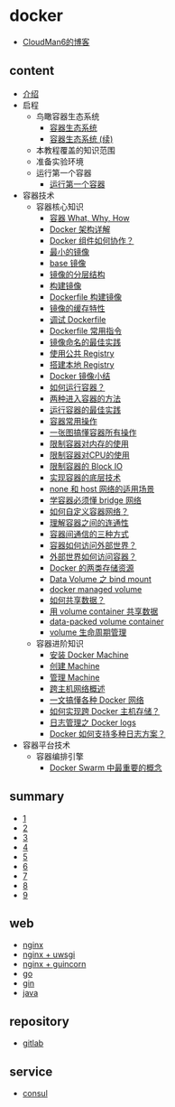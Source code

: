 # docker

- [CloudMan6的博客](https://blog.csdn.net/CloudMan6/article/list/10)

## content

- [介绍](https://blog.csdn.net/CloudMan6/article/details/70054393)
- 启程
  - 鸟瞰容器生态系统
    - [容器生态系统](https://blog.csdn.net/CloudMan6/article/details/70162855)
    - [容器生态系统 (续)](https://blog.csdn.net/CloudMan6/article/details/70194931)
  - 本教程覆盖的知识范围
  - 准备实验环境
  - 运行第一个容器
    - [运行第一个容器](https://blog.csdn.net/CloudMan6/article/details/70227455)
- 容器技术
  - 容器核心知识
    - [容器 What, Why, How](https://blog.csdn.net/CloudMan6/article/details/70482298)
    - [Docker 架构详解](https://blog.csdn.net/CloudMan6/article/details/70763952)
    - [Docker 组件如何协作？](https://blog.csdn.net/CloudMan6/article/details/70857585)
    - [最小的镜像](https://blog.csdn.net/CloudMan6/article/details/70992337)
    - [base 镜像](https://blog.csdn.net/CloudMan6/article/details/71105101)
    - [镜像的分层结构](https://blog.csdn.net/CloudMan6/article/details/71159794)
    - [构建镜像](https://blog.csdn.net/CloudMan6/article/details/71336283)
    - [Dockerfile 构建镜像](https://blog.csdn.net/CloudMan6/article/details/71445478)
    - [镜像的缓存特性](https://blog.csdn.net/CloudMan6/article/details/71600853)
    - [调试 Dockerfile](https://blog.csdn.net/CloudMan6/article/details/72049313)
    - [Dockerfile 常用指令](https://blog.csdn.net/CloudMan6/article/details/72353838)
    - [镜像命名的最佳实践](https://blog.csdn.net/CloudMan6/article/details/72603130)
    - [使用公共 Registry](https://blog.csdn.net/CloudMan6/article/details/72667956)
    - [搭建本地 Registry](https://blog.csdn.net/CloudMan6/article/details/72722916)
    - [Docker 镜像小结](https://blog.csdn.net/CloudMan6/article/details/72783603)
    - [如何运行容器？](https://blog.csdn.net/CloudMan6/article/details/72811183)
    - [两种进入容器的方法](https://blog.csdn.net/CloudMan6/article/details/72831143)
    - [运行容器的最佳实践](https://blog.csdn.net/CloudMan6/article/details/72862262)
    - [容器常用操作](https://blog.csdn.net/CloudMan6/article/details/72884463)
    - [一张图搞懂容器所有操作](https://blog.csdn.net/CloudMan6/article/details/72911204)
    - [限制容器对内存的使用](https://blog.csdn.net/CloudMan6/article/details/73065623)
    - [限制容器对CPU的使用](https://blog.csdn.net/CloudMan6/article/details/73195469)
    - [限制容器的 Block IO](https://blog.csdn.net/CloudMan6/article/details/73275235)
    - [实现容器的底层技术](https://blog.csdn.net/CloudMan6/article/details/73441688)
    - [none 和 host 网络的适用场景](https://blog.csdn.net/CloudMan6/article/details/73490335)
    - [学容器必须懂 bridge 网络](https://blog.csdn.net/CloudMan6/article/details/73610507)
    - [如何自定义容器网络？](https://blog.csdn.net/CloudMan6/article/details/73718953)
    - [理解容器之间的连通性](https://blog.csdn.net/CloudMan6/article/details/73825691)
    - [容器间通信的三种方式](https://blog.csdn.net/CloudMan6/article/details/73928932)
    - [容器如何访问外部世界？](https://blog.csdn.net/CloudMan6/article/details/74157891)
    - [外部世界如何访问容器？](https://blog.csdn.net/CloudMan6/article/details/74359616)
    - [Docker 的两类存储资源](https://blog.csdn.net/CloudMan6/article/details/74590058)
    - [Data Volume 之 bind mount](https://blog.csdn.net/CloudMan6/article/details/74896920)
    - [docker managed volume](https://blog.csdn.net/CloudMan6/article/details/74999509)
    - [如何共享数据？](https://blog.csdn.net/CloudMan6/article/details/75093632)
    - [用 volume container 共享数据](https://blog.csdn.net/CloudMan6/article/details/75194862)
    - [data-packed volume container](https://blog.csdn.net/CloudMan6/article/details/75331672)
    - [volume 生命周期管理](https://blog.csdn.net/CloudMan6/article/details/75578915)
  - 容器进阶知识
    - [安装 Docker Machine](https://blog.csdn.net/CloudMan6/article/details/75810234)
    - [创建 Machine](https://blog.csdn.net/CloudMan6/article/details/76100816)
    - [管理 Machine ](https://blog.csdn.net/CloudMan6/article/details/76223476)
    - [跨主机网络概述](https://blog.csdn.net/CloudMan6/article/details/76383702)
    - [一文搞懂各种 Docker 网络](https://blog.csdn.net/CloudMan6/article/details/78077695)
    - [如何实现跨 Docker 主机存储？](https://blog.csdn.net/CloudMan6/article/details/78092683)
    - [日志管理之 Docker logs](https://blog.csdn.net/CloudMan6/article/details/78382632)
    - [Docker 如何支持多种日志方案？](https://blog.csdn.net/CloudMan6/article/details/78405318)
- 容器平台技术
  - 容器编排引擎
    - [Docker Swarm 中最重要的概念](https://blog.csdn.net/CloudMan6/article/details/78553455)

## summary

- [1](https://github.com/fkdocker/docker/tree/master/summary/1)
- [2](https://github.com/fkdocker/docker/tree/master/summary/2)
- [3](https://github.com/fkdocker/docker/tree/master/summary/3)
- [4](https://github.com/fkdocker/docker/tree/master/summary/4)
- [5](https://github.com/fkdocker/docker/tree/master/summary/5)
- [6](https://github.com/fkdocker/docker/tree/master/summary/6)
- [7](https://github.com/fkdocker/docker/tree/master/summary/7)
- [8](https://github.com/fkdocker/docker/tree/master/summary/8)
- [9](https://github.com/fkdocker/docker/tree/master/summary/9)

## web

- [nginx](https://github.com/gaoxinge/docker/tree/master/web/nginx)
- [nginx + uwsgi](https://github.com/gaoxinge/docker/tree/master/web/nginx%20%2B%20uwsgi)
- [nginx + guincorn](https://github.com/gaoxinge/docker/tree/master/web/nginx%20%2B%20guincorn)
- [go](https://github.com/gaoxinge/docker/tree/master/web/go)
- [gin](https://github.com/gaoxinge/docker/tree/master/web/gin)
- [java](https://github.com/gaoxinge/docker/tree/master/web/java)

## repository

- [gitlab](https://github.com/gaoxinge/docker/tree/master/repository/gitlab)

## service

- [consul](https://github.com/gaoxinge/docker/tree/master/service/consul)